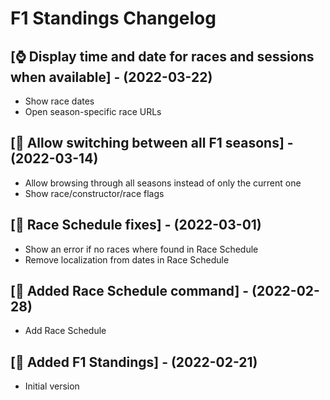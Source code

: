 # F1 Standings Changelog

## [⌚ Display time and date for races and sessions when available] - (2022-03-22)

- Show race dates
- Open season-specific race URLs

## [🍂 Allow switching between all F1 seasons] - (2022-03-14)

- Allow browsing through all seasons instead of only the current one
- Show race/constructor/race flags

## [🐞 Race Schedule fixes] - (2022-03-01)

- Show an error if no races where found in Race Schedule
- Remove localization from dates in Race Schedule

## [🏁 Added Race Schedule command] - (2022-02-28)

- Add Race Schedule

## [🎂 Added F1 Standings] - (2022-02-21)

- Initial version
